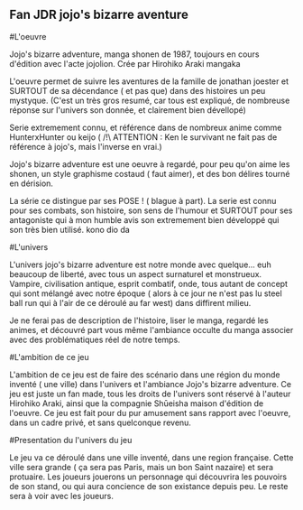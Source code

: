 ## Fan JDR jojo's bizarre aventure

#L'oeuvre 

Jojo's bizarre adventure, manga shonen de 1987, toujours en cours d'édition avec l'acte jojolion.
Crée par Hirohiko Araki mangaka

L'oeuvre permet de suivre les aventures de la famille de jonathan joester et SURTOUT de sa décendance ( et pas que) dans des histoires un peu mystyque.
(C'est un très gros resumé, car tous est expliqué, de nombreuse réponse sur l'univers son donnée, et clairement bien dévellopé) 

Serie extremement connu, et référence dans de nombreux anime comme HunterxHunter ou keijo ( /!\ ATTENTION : Ken le survivant ne fait pas de référence à jojo's, mais l'inverse en vrai.)

Jojo's bizarre adventure est une oeuvre à regardé, pour peu qu'on aime les shonen, un style graphisme costaud ( faut aimer), et des bon délires tourné en dérision.

La série ce distingue par ses POSE ! ( blague à part). La serie est connu pour ses combats, son histoire, son sens de l'humour et SURTOUT pour ses antagoniste qui à mon humble avis son extremement bien développé qui son très bien utilisé.
kono dio da

#L'univers

L'univers jojo's bizarre adventure est notre monde avec quelque... euh beaucoup de liberté, avec tous un aspect surnaturel et monstrueux. 
Vampire, civilisation antique, esprit combatif, onde, tous autant de concept qui sont mélangé avec notre époque ( alors à ce jour ne n'est pas lu steel ball run qui à l'air de ce déroulé au far west) dans diffirent milieu.

Je ne ferai pas de description de l'histoire, liser le manga, regardé les animes, et découvré part vous même l'ambiance occulte du manga associer avec des problématiques réel de notre temps.

#L'ambition de ce jeu

L'ambition de ce jeu est de faire des scénario dans une région du monde inventé ( une ville) dans l'univers et l'ambiance Jojo's bizarre adventure. Ce jeu est juste un fan made, tous les droits de l'univers sont réservé à l'auteur Hirohiko Araki, ainsi que la compagnie Shūeisha maison d'édition de l'oeuvre. Ce jeu est fait pour du pur amusement sans rapport avec l'oeuvre, dans un cadre privé, et sans quelconque revenu. 

#Presentation du l'univers du jeu

Le jeu va ce déroulé dans une ville inventé, dans une region française.
Cette ville sera grande ( ça sera pas Paris, mais un bon Saint nazaire) et sera protuaire. 
Les joueurs jouerons un personnage qui découvrira les pouvoirs de son stand, ou qui aura concience de son existance depuis peu. 
Le reste sera à voir avec les joueurs.


